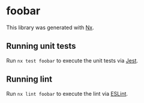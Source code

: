 # foobar

This library was generated with [Nx](https://nx.dev).

## Running unit tests

Run `nx test foobar` to execute the unit tests via [Jest](https://jestjs.io).

## Running lint

Run `nx lint foobar` to execute the lint via [ESLint](https://eslint.org/).

